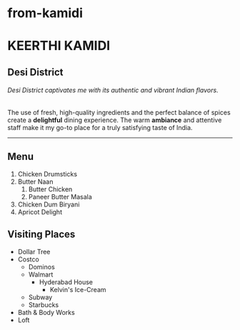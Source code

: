 # from-kamidi
# KEERTHI KAMIDI

## Desi District
###### Desi District captivates me with its authentic and vibrant Indian flavors.
 The use of fresh, high-quality ingredients and the perfect balance of spices create a **delightful** dining experience. The warm **ambiance** and attentive staff make it my go-to place for a truly satisfying taste of India.

*****
## Menu
1. Chicken Drumsticks
2. Butter Naan 
    1. Butter Chicken
    2. Paneer Butter Masala
3. Chicken Dum Biryani
4. Apricot Delight
 
 ## Visiting Places
* Dollar Tree
* Costco
    * Dominos
    * Walmart
        * Hyderabad House
            * Kelvin's Ice-Cream
    * Subway
    * Starbucks
* Bath & Body Works
* Loft


